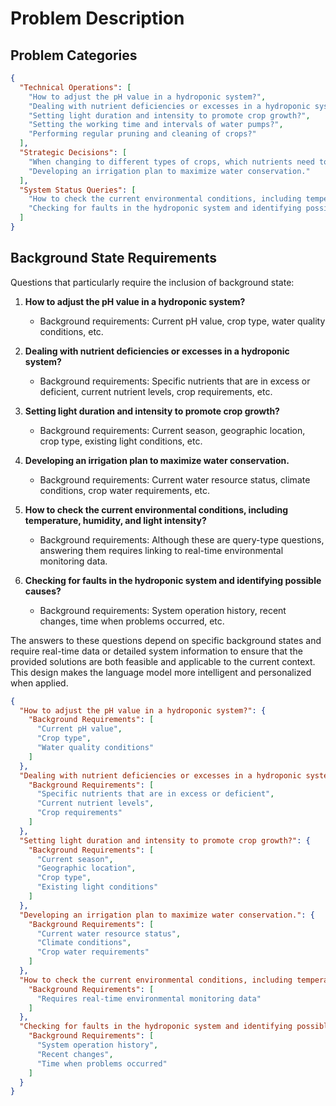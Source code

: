 # Problem Description

## Problem Categories

```json
{
  "Technical Operations": [
    "How to adjust the pH value in a hydroponic system?",
    "Dealing with nutrient deficiencies or excesses in a hydroponic system?",
    "Setting light duration and intensity to promote crop growth?",
    "Setting the working time and intervals of water pumps?",
    "Performing regular pruning and cleaning of crops?"
  ],
  "Strategic Decisions": [
    "When changing to different types of crops, which nutrients need to be adjusted?",
    "Developing an irrigation plan to maximize water conservation."
  ],
  "System Status Queries": [
    "How to check the current environmental conditions, including temperature, humidity, and light intensity?",
    "Checking for faults in the hydroponic system and identifying possible causes?"
  ]
}
```

## Background State Requirements

Questions that particularly require the inclusion of background state:

1. **How to adjust the pH value in a hydroponic system?**
   - Background requirements: Current pH value, crop type, water quality conditions, etc.

2. **Dealing with nutrient deficiencies or excesses in a hydroponic system?**
   - Background requirements: Specific nutrients that are in excess or deficient, current nutrient levels, crop requirements, etc.

3. **Setting light duration and intensity to promote crop growth?**
   - Background requirements: Current season, geographic location, crop type, existing light conditions, etc.

4. **Developing an irrigation plan to maximize water conservation.**
   - Background requirements: Current water resource status, climate conditions, crop water requirements, etc.

5. **How to check the current environmental conditions, including temperature, humidity, and light intensity?**
   - Background requirements: Although these are query-type questions, answering them requires linking to real-time environmental monitoring data.

6. **Checking for faults in the hydroponic system and identifying possible causes?**
   - Background requirements: System operation history, recent changes, time when problems occurred, etc.

The answers to these questions depend on specific background states and require real-time data or detailed system information to ensure that the provided solutions are both feasible and applicable to the current context. This design makes the language model more intelligent and personalized when applied.

```json
{
  "How to adjust the pH value in a hydroponic system?": {
    "Background Requirements": [
      "Current pH value",
      "Crop type",
      "Water quality conditions"
    ]
  },
  "Dealing with nutrient deficiencies or excesses in a hydroponic system?": {
    "Background Requirements": [
      "Specific nutrients that are in excess or deficient",
      "Current nutrient levels",
      "Crop requirements"
    ]
  },
  "Setting light duration and intensity to promote crop growth?": {
    "Background Requirements": [
      "Current season",
      "Geographic location",
      "Crop type",
      "Existing light conditions"
    ]
  },
  "Developing an irrigation plan to maximize water conservation.": {
    "Background Requirements": [
      "Current water resource status",
      "Climate conditions",
      "Crop water requirements"
    ]
  },
  "How to check the current environmental conditions, including temperature, humidity, and light intensity?": {
    "Background Requirements": [
      "Requires real-time environmental monitoring data"
    ]
  },
  "Checking for faults in the hydroponic system and identifying possible causes?": {
    "Background Requirements": [
      "System operation history",
      "Recent changes",
      "Time when problems occurred"
    ]
  }
}
```
